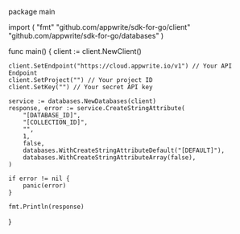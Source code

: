 package main

import (
    "fmt"
    "github.com/appwrite/sdk-for-go/client"
    "github.com/appwrite/sdk-for-go/databases"
)

func main() {
    client := client.NewClient()

    client.SetEndpoint("https://cloud.appwrite.io/v1") // Your API Endpoint
    client.SetProject("") // Your project ID
    client.SetKey("") // Your secret API key

    service := databases.NewDatabases(client)
    response, error := service.CreateStringAttribute(
        "[DATABASE_ID]",
        "[COLLECTION_ID]",
        "",
        1,
        false,
        databases.WithCreateStringAttributeDefault("[DEFAULT]"),
        databases.WithCreateStringAttributeArray(false),
    )

    if error != nil {
        panic(error)
    }

    fmt.Println(response)
}
